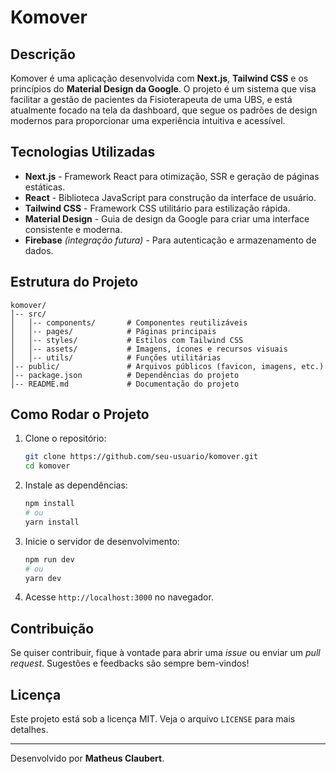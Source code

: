 # Komover

&#x20;

## Descrição

Komover é uma aplicação desenvolvida com **Next.js**, **Tailwind CSS** e os princípios do **Material Design da Google**. O projeto é um sistema que visa facilitar a gestão de pacientes da Fisioterapeuta de uma UBS, e está atualmente focado na tela da dashboard, que segue os padrões de design modernos para proporcionar uma experiência intuitiva e acessível.

## Tecnologias Utilizadas

- **Next.js** - Framework React para otimização, SSR e geração de páginas estáticas.
- **React** - Biblioteca JavaScript para construção da interface de usuário.
- **Tailwind CSS** - Framework CSS utilitário para estilização rápida.
- **Material Design** - Guia de design da Google para criar uma interface consistente e moderna.
- **Firebase** *(integração futura)* - Para autenticação e armazenamento de dados.

## Estrutura do Projeto

```
komover/
│-- src/
│   │-- components/       # Componentes reutilizáveis
│   │-- pages/            # Páginas principais
│   │-- styles/           # Estilos com Tailwind CSS
│   │-- assets/           # Imagens, ícones e recursos visuais
│   │-- utils/            # Funções utilitárias
│-- public/               # Arquivos públicos (favicon, imagens, etc.)
│-- package.json          # Dependências do projeto
│-- README.md             # Documentação do projeto
```

## Como Rodar o Projeto

1. Clone o repositório:
   ```bash
   git clone https://github.com/seu-usuario/komover.git
   cd komover
   ```
2. Instale as dependências:
   ```bash
   npm install
   # ou
   yarn install
   ```
3. Inicie o servidor de desenvolvimento:
   ```bash
   npm run dev
   # ou
   yarn dev
   ```
4. Acesse `http://localhost:3000` no navegador.

## Contribuição

Se quiser contribuir, fique à vontade para abrir uma *issue* ou enviar um *pull request*. Sugestões e feedbacks são sempre bem-vindos!

## Licença

Este projeto está sob a licença MIT. Veja o arquivo `LICENSE` para mais detalhes.

---

Desenvolvido por **Matheus Claubert**.

